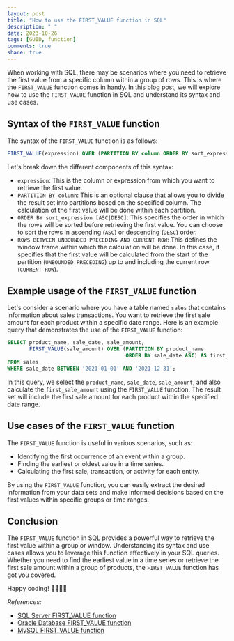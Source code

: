 ```yaml
---
layout: post
title: "How to use the FIRST_VALUE function in SQL"
description: " "
date: 2023-10-26
tags: [GUID, function]
comments: true
share: true
---
```


When working with SQL, there may be scenarios where you need to retrieve the first value from a specific column within a group of rows. This is where the `FIRST_VALUE` function comes in handy. In this blog post, we will explore how to use the `FIRST_VALUE` function in SQL and understand its syntax and use cases.

## Syntax of the `FIRST_VALUE` function
The syntax of the `FIRST_VALUE` function is as follows:

```sql
FIRST_VALUE(expression) OVER (PARTITION BY column ORDER BY sort_expression [ASC|DESC] ROWS BETWEEN UNBOUNDED PRECEDING AND CURRENT ROW)
```

Let's break down the different components of this syntax:

- `expression`: This is the column or expression from which you want to retrieve the first value.
- `PARTITION BY column`: This is an optional clause that allows you to divide the result set into partitions based on the specified column. The calculation of the first value will be done within each partition.
- `ORDER BY sort_expression [ASC|DESC]`: This specifies the order in which the rows will be sorted before retrieving the first value. You can choose to sort the rows in ascending (`ASC`) or descending (`DESC`) order.
- `ROWS BETWEEN UNBOUNDED PRECEDING AND CURRENT ROW`: This defines the window frame within which the calculation will be done. In this case, it specifies that the first value will be calculated from the start of the partition (`UNBOUNDED PRECEDING`) up to and including the current row (`CURRENT ROW`).

## Example usage of the `FIRST_VALUE` function
Let's consider a scenario where you have a table named `sales` that contains information about sales transactions. You want to retrieve the first sale amount for each product within a specific date range. Here is an example query that demonstrates the use of the `FIRST_VALUE` function:

```sql
SELECT product_name, sale_date, sale_amount,
       FIRST_VALUE(sale_amount) OVER (PARTITION BY product_name
                                      ORDER BY sale_date ASC) AS first_sale_amount
FROM sales
WHERE sale_date BETWEEN '2021-01-01' AND '2021-12-31';
```

In this query, we select the `product_name`, `sale_date`, `sale_amount`, and also calculate the `first_sale_amount` using the `FIRST_VALUE` function. The result set will include the first sale amount for each product within the specified date range.

## Use cases of the `FIRST_VALUE` function
The `FIRST_VALUE` function is useful in various scenarios, such as:

- Identifying the first occurrence of an event within a group.
- Finding the earliest or oldest value in a time series.
- Calculating the first sale, transaction, or activity for each entity.

By using the `FIRST_VALUE` function, you can easily extract the desired information from your data sets and make informed decisions based on the first values within specific groups or time ranges.

## Conclusion
The `FIRST_VALUE` function in SQL provides a powerful way to retrieve the first value within a group or window. Understanding its syntax and use cases allows you to leverage this function effectively in your SQL queries. Whether you need to find the earliest value in a time series or retrieve the first sale amount within a group of products, the `FIRST_VALUE` function has got you covered.

Happy coding! 👩‍💻👨‍💻

_References:_
- [SQL Server FIRST_VALUE function](https://docs.microsoft.com/en-us/sql/t-sql/functions/first-value-transact-sql?view=sql-server-ver15)
- [Oracle Database FIRST_VALUE function](https://docs.oracle.com/en/database/oracle/oracle-database/21/sqlrf/FIRST_VALUE.html#GUID-63BEA83C-DAEF-48D5-82C5-FABAEDB330B9)
- [MySQL FIRST_VALUE function](https://dev.mysql.com/doc/refman/8.0/en/window-function-descriptions.html#function_first-value)